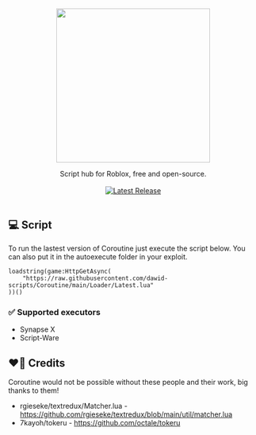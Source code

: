<br>
<p align="center">
    <img width="310" height="310" src="https://user-images.githubusercontent.com/64892994/166492408-df6c4610-b47a-4984-a3b3-3a960cf29227.png"></img>
</p>
<div align="center">Script hub for Roblox, free and open-source.</div>
<br>
<div align="center">
	<a href="https://github.com/dawid-scripts/Coroutine/releases/latest"><img src="https://img.shields.io/github/v/release/dawid-scripts/Coroutine?include_prereleases" alt="Latest Release"/></a>
</div>
<br>

## 💻 Script
To run the lastest version of Coroutine just execute the script below. You can also put it in the autoexecute folder in your exploit.
```
loadstring(game:HttpGetAsync(
    "https://raw.githubusercontent.com/dawid-scripts/Coroutine/main/Loader/Latest.lua"
))()
```

### ✅ Supported executors
- Synapse X
- Script-Ware

## ❤️‍🔥 Credits
Coroutine would not be possible without these people and their work, big thanks to them!
- rgieseke/textredux/Matcher.lua - https://github.com/rgieseke/textredux/blob/main/util/matcher.lua
- 7kayoh/tokeru - https://github.com/octale/tokeru

